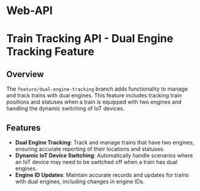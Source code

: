 # Web-API
# Train Tracking API - Dual Engine Tracking Feature

## Overview

The `feature/dual-engine-tracking` branch adds functionality to manage and track trains with dual engines. This feature includes tracking train positions and statuses when a train is equipped with two engines and handling the dynamic switching of IoT devices.

## Features

- **Dual Engine Tracking**: Track and manage trains that have two engines, ensuring accurate reporting of their locations and statuses.
- **Dynamic IoT Device Switching**: Automatically handle scenarios where an IoT device may need to be switched off when a train has dual engines.
- **Engine ID Updates**: Maintain accurate records and updates for trains with dual engines, including changes in engine IDs.
